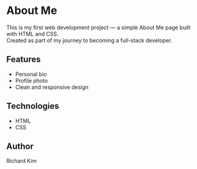 # About Me

This is my first web development project — a simple About Me page built with HTML and CSS.  
Created as part of my journey to becoming a full-stack developer.

## Features
- Personal bio
- Profile photo
- Clean and responsive design

## Technologies
- HTML
- CSS

## Author
Richard Kim